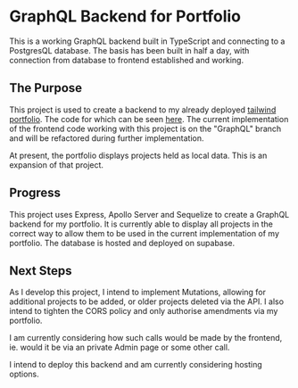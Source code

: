 # GraphQL Backend for Portfolio

This is a working GraphQL backend built in TypeScript and connecting to a PostgresQL database. The basis has been built in half a day, with connection from database to frontend established and working. 

## The Purpose

This project is used to create a backend to my already deployed [tailwind portfolio](https://next-portfolio-cyan-nine.vercel.app/). The code for which can be seen [here](https://github.com/SMooreSwe/TailwindPortfolio). The current implementation of the frontend code working with this project is on the "GraphQL" branch and will be refactored during further implementation. 

At present, the portfolio displays projects held as local data. This is an expansion of that project.

## Progress

This project uses Express, Apollo Server and Sequelize to create a GraphQL backend for my portfolio. It is currently able to display all projects in the correct way to allow them to be used in the current implementation of my portfolio. The database is hosted and deployed on supabase.

## Next Steps

As I develop this project, I intend to implement Mutations, allowing for additional projects to be added, or older projects deleted via the API. I also intend to tighten the CORS policy and only authorise amendments via my portfolio.

I am currently considering how such calls would be made by the frontend, ie. would it be via an private Admin page or some other call. 

I intend to deploy this backend and am currently considering hosting options.